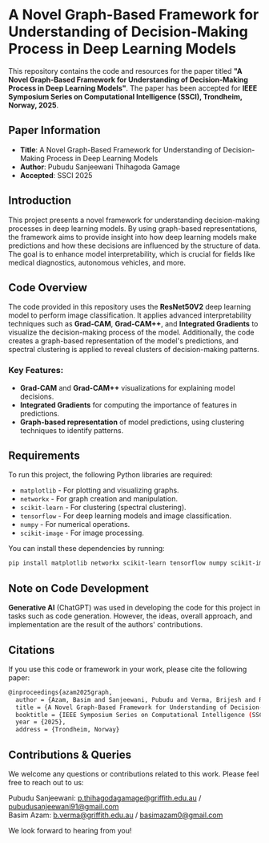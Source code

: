 # A Novel Graph-Based Framework for Understanding of Decision-Making Process in Deep Learning Models

This repository contains the code and resources for the paper titled **"A Novel Graph-Based Framework for Understanding of Decision-Making Process in Deep Learning Models"**. The paper has been accepted for **IEEE Symposium Series on Computational Intelligence (SSCI), Trondheim, Norway, 2025**.

## Paper Information

- **Title**: A Novel Graph-Based Framework for Understanding of Decision-Making Process in Deep Learning Models
- **Author**: Pubudu Sanjeewani Thihagoda Gamage
- **Accepted**: SSCI 2025

## Introduction

This project presents a novel framework for understanding decision-making processes in deep learning models. By using graph-based representations, the framework aims to provide insight into how deep learning models make predictions and how these decisions are influenced by the structure of data. The goal is to enhance model interpretability, which is crucial for fields like medical diagnostics, autonomous vehicles, and more.

## Code Overview

The code provided in this repository uses the **ResNet50V2** deep learning model to perform image classification. It applies advanced interpretability techniques such as **Grad-CAM**, **Grad-CAM++**, and **Integrated Gradients** to visualize the decision-making process of the model. Additionally, the code creates a graph-based representation of the model's predictions, and spectral clustering is applied to reveal clusters of decision-making patterns.

### Key Features:
- **Grad-CAM** and **Grad-CAM++** visualizations for explaining model decisions.
- **Integrated Gradients** for computing the importance of features in predictions.
- **Graph-based representation** of model predictions, using clustering techniques to identify patterns.

## Requirements

To run this project, the following Python libraries are required:

- `matplotlib` - For plotting and visualizing graphs.
- `networkx` - For graph creation and manipulation.
- `scikit-learn` - For clustering (spectral clustering).
- `tensorflow` - For deep learning models and image classification.
- `numpy` - For numerical operations.
- `scikit-image` - For image processing.

You can install these dependencies by running:

```bash
pip install matplotlib networkx scikit-learn tensorflow numpy scikit-image
```

## Note on Code Development

**Generative AI** (ChatGPT) was used in developing the code for this project in tasks such as code generation. However, the ideas, overall approach, and implementation are the result of the authors' contributions.

## Citations

If you use this code or framework in your work, please cite the following paper:

```bash
@inproceedings{azam2025graph,
  author = {Azam, Basim and Sanjeewani, Pubudu and Verma, Brijesh and Rahman, Ashfaqur and Wang, Lipo},
  title = {A Novel Graph-Based Framework for Understanding of Decision-Making Process in Deep Learning Models},
  booktitle = {IEEE Symposium Series on Computational Intelligence (SSCI)},
  year = {2025},
  address = {Trondheim, Norway}
```

## Contributions & Queries

We welcome any questions or contributions related to this work. Please feel free to reach out to us:

Pubudu Sanjeewani: p.thihagodagamage@griffith.edu.au / pubudusanjeewani91@gmail.com <br>
Basim Azam: b.verma@griffith.edu.au / basimazam0@gmail.com

We look forward to hearing from you!
